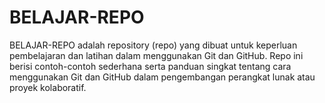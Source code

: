# BELAJAR-REPO
BELAJAR-REPO adalah repository (repo) yang dibuat untuk keperluan pembelajaran dan latihan dalam menggunakan Git dan GitHub. Repo ini berisi contoh-contoh sederhana serta panduan singkat tentang cara menggunakan Git dan GitHub dalam pengembangan perangkat lunak atau proyek kolaboratif.
